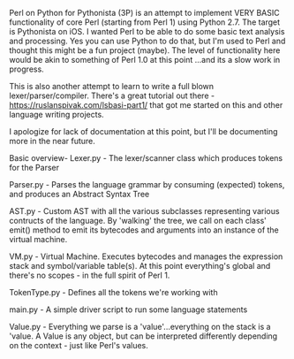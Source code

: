 Perl on Python for Pythonista (3P) is an attempt to implement VERY BASIC functionality of core Perl (starting from Perl 1)  using Python 2.7.  The target is Pythonista on iOS.  I wanted Perl to be able to do some basic text analysis and processing.  Yes you can use Python to do that, but I'm used to Perl and thought this might be a fun project (maybe).  The level of functionality here would be akin to something of Perl 1.0 at this point ...and its a slow work in progress.  

This is also another attempt to learn to write a full blown lexer/parser/compiler.  There's a great tutorial out there - https://ruslanspivak.com/lsbasi-part1/ that got me started on this and other language writing projects. 

I apologize for lack of documentation at this point, but I'll be documenting more in the near future.

Basic overview-
Lexer.py - The lexer/scanner class which produces tokens for the Parser

Parser.py - Parses the language grammar by consuming (expected) tokens, and produces an Abstract Syntax Tree

AST.py - Custom AST with all the various subclasses representing various contructs of the language.  By 'walking' the tree, we call on each class' emit() method to emit its bytecodes and arguments into an instance of the virtual machine.

VM.py - Virtual Machine.  Executes bytecodes and manages the expression stack and symbol/variable table(s).  At this point everything's global and there's no scopes - in the full spirit of Perl 1.

TokenType.py - Defines all the tokens we're working with

main.py - A simple driver script to run some language statements

Value.py - Everything we parse is a 'value'...everything on the stack is a 'value. A Value is any object, but can be interpreted differently depending on the context - just like Perl's values.
